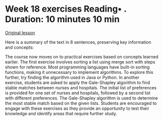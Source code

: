 # Week 18 exercises Reading• . Duration: 10 minutes 10 min

[Original lesson](https://www.coursera.org/learn/uol-fundamentals-of-computer-science/supplement/i0bCh/week-18-exercises)

Here is a summary of the text in 8 sentences, preserving key information and concepts:

The course now moves on to practical exercises based on concepts learned earlier. The first exercise involves sorting a list using merge sort with steps shown for reference. Most programming languages have built-in sorting functions, making it unnecessary to implement algorithms. To explore this further, try finding the algorithm used in Java or Python. In another exercise, students are asked to apply the Gale-Shapley algorithm to find stable matches between nurses and hospitals. The initial list of preferences is provided for one set of nurses and hospitals, followed by a second list with different preferences. The Gale-Shapley algorithm is used to determine the most stable match based on the given lists. Students are encouraged to engage with these exercises as they provide an opportunity to test their knowledge and identify areas that require further study.

